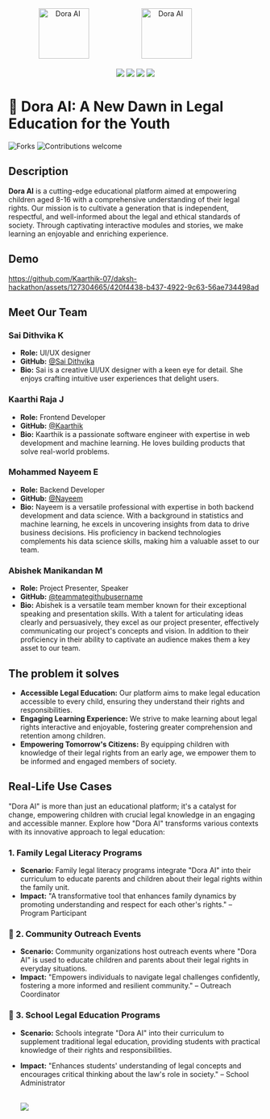 <div align="center">
  <img src="https://github.com/images/modules/site/copilot/productivity-bg-head.png" width="100" alt="Dora AI" style="margin-right: 80px;" /> 
  <img src="https://github.com/Sai-Dithvika/Vashisht-Hackathon/assets/118179484/6c37f2f1-efcd-473c-ab39-2d656899eaaf" width="100" alt="Dora AI" style="margin-left: 20px; margin-right: 80px;" />
  <br />
  <br />
<img src="https://img.shields.io/badge/IIITDM-%23121011?style=for-the-badge&logoColor=%23ffffff&color=%23000000">
<img src="https://img.shields.io/badge/Vashisht-%23121011?style=for-the-badge&color=blue">
<img src="https://img.shields.io/badge/Google-%23121011?style=for-the-badge&logoColor=%23ffffff&color=%23000000">
<img src="https://img.shields.io/badge/github-%23121011.svg?style=for-the-badge&logo=github&color=black">  
</div>

# 🌈 Dora AI: A New Dawn in Legal Education for the Youth
![Forks](https://img.shields.io/badge/License-MIT-red.svg) ![Contributions welcome](https://img.shields.io/badge/contributions-welcome-brightgreen.svg)

## Description

**Dora AI** is a cutting-edge educational platform aimed at empowering children aged 8-16 with a comprehensive understanding of their legal rights. Our mission is to cultivate a generation that is independent, respectful, and well-informed about the legal and ethical standards of society. Through captivating interactive modules and stories, we make learning an enjoyable and enriching experience.
## Demo
https://github.com/Kaarthik-07/daksh-hackathon/assets/127304665/420f4438-b437-4922-9c63-56ae734498ad


## Meet Our Team

### Sai Dithvika K
- **Role:** UI/UX designer
- **GitHub:** [@Sai Dithvika](https://github.com/Sai-Dithvika)
- **Bio:** Sai is a creative UI/UX designer with a keen eye for detail. She enjoys crafting intuitive user experiences that delight users.
### Kaarthi Raja J
- **Role:** Frontend Developer
- **GitHub:** [@Kaarthik](https://github.com/Kaarthik-07)
- **Bio:** Kaarthik is a passionate software engineer with expertise in web development and machine learning. He loves building products that solve real-world problems.

### Mohammed Nayeem E
- **Role:** Backend Developer
- **GitHub:** [@Nayeem](https://github.com/MohammedNayeemE)
- **Bio:** Nayeem is a versatile professional with expertise in both backend development and data science. With a background in statistics and machine learning, he excels in uncovering insights from data to drive business decisions. His proficiency in backend technologies complements his data science skills, making him a valuable asset to our team.

### Abishek Manikandan M
- **Role:** Project Presenter, Speaker
- **GitHub:** [@teammategithubusername](https://github.com/teammategithubusername)
- **Bio:** Abishek is a versatile team member known for their exceptional speaking and presentation skills. With a talent for articulating ideas clearly and persuasively, they excel as our project presenter, effectively communicating our project's concepts and vision. In addition to their proficiency in their ability to captivate an audience makes them a key asset to our team.
##  The problem it solves

- **Accessible Legal Education:** Our platform aims to make legal education accessible to every child, ensuring they understand their rights and responsibilities.
- **Engaging Learning Experience:** We strive to make learning about legal rights interactive and enjoyable, fostering greater comprehension and retention among children.
- **Empowering Tomorrow's Citizens:** By equipping children with knowledge of their legal rights from an early age, we empower them to be informed and engaged members of society.

## Real-Life Use Cases

"Dora AI" is more than just an educational platform; it's a catalyst for change, empowering children with crucial legal knowledge in an engaging and accessible manner. Explore how "Dora AI" transforms various contexts with its innovative approach to legal education:

### 1. Family Legal Literacy Programs
- **Scenario:** Family legal literacy programs integrate "Dora AI" into their curriculum to educate parents and children about their legal rights within the family unit.
- **Impact:**  "A transformative tool that enhances family dynamics by promoting understanding and respect for each other's rights." – Program Participant

### 👫 2. Community Outreach Events
- **Scenario:** Community organizations host outreach events where "Dora AI" is used to educate children and parents about their legal rights in everyday situations.
- **Impact:**  "Empowers individuals to navigate legal challenges confidently, fostering a more informed and resilient community." – Outreach Coordinator

### 🏫 3. School Legal Education Programs
- **Scenario:** Schools integrate "Dora AI" into their curriculum to supplement traditional legal education, providing students with practical knowledge of their rights and responsibilities.
- **Impact:**  "Enhances students' understanding of legal concepts and encourages critical thinking about the law's role in society." – School Administrator
  <br />
  <br />

  <a href="https://github.com/Sai-Dithvika/Vashisht-Hackathon/blob/main/notebook/FlowChart.md"><img src="https://github.com/t-aswath/mdeditor/assets/119417646/d9574fc2-aa05-4492-b23b-aa9f3e31c60d"></a>
